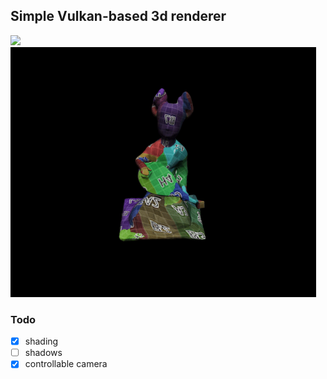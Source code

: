 ## Simple Vulkan-based 3d renderer

<img src="./demo-1.gif" height="400">
<img src="./demo-2.gif" height="400">

### Todo

- [x] shading
- [ ] shadows
- [x] controllable camera
